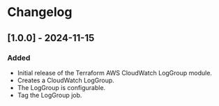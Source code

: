 # Changelog

## [1.0.0] - 2024-11-15
### Added
- Initial release of the Terraform AWS CloudWatch LogGroup module.
- Creates a CloudWatch LogGroup.
- The LogGroup is configurable.
- Tag the LogGroup job.